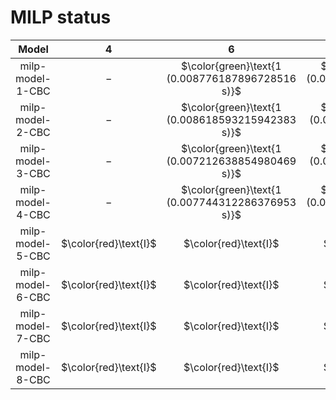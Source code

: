 # MILP status
| $\text{Model}$ | $4$ | $6$ | $8$ | $10$ | $12$ | $14$ | $16$ | $18$ | $20$ |
|:-:| :---:|:---:|:---:|:---:|:---:|:---:|:---:|:---:|:---:|
$\text{milp-model-1-CBC}$ | $-$ | $\color{green}\text{1 (0.008776187896728516 s)}$ | $\color{green}\text{1 (0.022736310958862305 s)}$ | $\color{green}\text{1 (0.10712170600891113 s)}$ | $\color{green}\text{1 (2.650486469268799 s)}$ | $\color{green}\text{1 (0.38689398765563965 s)}$ | $\color{green}\text{1 (32.496657609939575 s)}$ | $-$ | $-$ | 
$\text{milp-model-2-CBC}$ | $-$ | $\color{green}\text{1 (0.008618593215942383 s)}$ | $\color{green}\text{1 (0.05021166801452637 s)}$ | $\color{green}\text{1 (0.040090322494506836 s)}$ | $\color{green}\text{1 (15.454499006271362 s)}$ | $\color{green}\text{1 (28.355209589004517 s)}$ | $-$ | $-$ | $-$ | 
$\text{milp-model-3-CBC}$ | $-$ | $\color{green}\text{1 (0.007212638854980469 s)}$ | $\color{green}\text{1 (0.04252052307128906 s)}$ | $\color{green}\text{1 (0.016774415969848633 s)}$ | $\color{green}\text{1 (0.02774977684020996 s)}$ | $\color{green}\text{1 (0.03824257850646973 s)}$ | $\color{green}\text{1 (0.05664634704589844 s)}$ | $\color{green}\text{1 (0.07909750938415527 s)}$ | $\color{green}\text{1 (0.10719943046569824 s)}$ | 
$\text{milp-model-4-CBC}$ | $-$ | $\color{green}\text{1 (0.007744312286376953 s)}$ | $\color{green}\text{1 (0.014292478561401367 s)}$ | $\color{green}\text{1 (0.01740264892578125 s)}$ | $\color{green}\text{1 (0.027431964874267578 s)}$ | $\color{green}\text{1 (0.03797340393066406 s)}$ | $\color{green}\text{1 (0.05627918243408203 s)}$ | $\color{green}\text{1 (0.07897543907165527 s)}$ | $\color{green}\text{1 (0.10849213600158691 s)}$ | 
$\text{milp-model-5-CBC}$ | $\color{red}\text{I}$ | $\color{red}\text{I}$ | $\color{red}\text{I}$ | $\color{red}\text{I}$ | $\color{red}\text{I}$ | $\color{red}\text{I}$ | $\color{red}\text{I}$ | $\color{red}\text{I}$ | $\color{red}\text{I}$ | 
$\text{milp-model-6-CBC}$ | $\color{red}\text{I}$ | $\color{red}\text{I}$ | $\color{red}\text{I}$ | $\color{red}\text{I}$ | $\color{red}\text{I}$ | $\color{red}\text{I}$ | $\color{red}\text{I}$ | $\color{red}\text{I}$ | $\color{red}\text{I}$ | 
$\text{milp-model-7-CBC}$ | $\color{red}\text{I}$ | $\color{red}\text{I}$ | $\color{red}\text{I}$ | $\color{red}\text{I}$ | $\color{red}\text{I}$ | $\color{red}\text{I}$ | $\color{red}\text{I}$ | $\color{red}\text{I}$ | $\color{red}\text{I}$ | 
$\text{milp-model-8-CBC}$ | $\color{red}\text{I}$ | $\color{red}\text{I}$ | $\color{red}\text{I}$ | $\color{red}\text{I}$ | $\color{red}\text{I}$ | $\color{red}\text{I}$ | $\color{red}\text{I}$ | $\color{red}\text{I}$ | $\color{red}\text{I}$ | 
